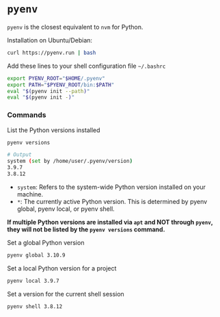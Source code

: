 # `pyenv`

`pyenv` is the closest equivalent to `nvm` for Python.

Installation on Ubuntu/Debian:

```bash
curl https://pyenv.run | bash
```

Add these lines to your shell configuration file `~/.bashrc`

```bash
export PYENV_ROOT="$HOME/.pyenv"
export PATH="$PYENV_ROOT/bin:$PATH"
eval "$(pyenv init --path)"
eval "$(pyenv init -)"
```

### Commands

List the Python versions installed

```bash
pyenv versions
```

```bash
# Output
system (set by /home/user/.pyenv/version)
3.9.7
3.8.12
```

- `system`: Refers to the system-wide Python version installed on your machine.
- `*`: The currently active Python version. This is determined by pyenv global, pyenv local, or pyenv shell.

**If multiple Python versions are installed via `apt` and NOT through `pyenv`, they will not be listed by the `pyenv versions` command.**

Set a global Python version
```bash
pyenv global 3.10.9
```

Set a local Python version for a project
```bash
pyenv local 3.9.7
```

Set a version for the current shell session
```bash
pyenv shell 3.8.12
```
